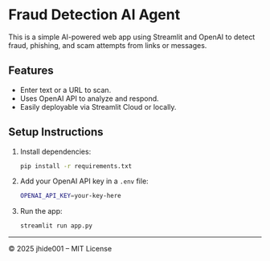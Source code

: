 
# Fraud Detection AI Agent

This is a simple AI-powered web app using Streamlit and OpenAI to detect fraud, phishing, and scam attempts from links or messages.

## Features
- Enter text or a URL to scan.
- Uses OpenAI API to analyze and respond.
- Easily deployable via Streamlit Cloud or locally.

## Setup Instructions

1. Install dependencies:
   ```bash
   pip install -r requirements.txt
   ```

2. Add your OpenAI API key in a `.env` file:
   ```bash
   OPENAI_API_KEY=your-key-here
   ```

3. Run the app:
   ```bash
   streamlit run app.py
   ```

---
© 2025 jhide001 – MIT License
